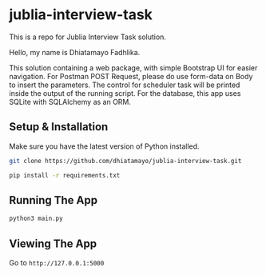 # jublia-interview-task

This is a repo for Jublia Interview Task solution. 

Hello, my name is Dhiatamayo Fadhlika.

This solution containing a web package, with simple Bootstrap UI for easier navigation. For Postman POST Request, please do use form-data on Body to insert the parameters. The control for scheduler task will be printed inside the output of the running script. For the database, this app uses SQLite with SQLAlchemy as an ORM.

## Setup & Installation

Make sure you have the latest version of Python installed.

```bash
git clone https://github.com/dhiatamayo/jublia-interview-task.git
```

```bash
pip install -r requirements.txt
```

## Running The App

```bash
python3 main.py
```

## Viewing The App

Go to `http://127.0.0.1:5000`
